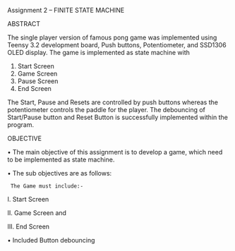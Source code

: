 Assignment 2 – FINITE STATE MACHINE
 
ABSTRACT


The single player version of famous pong game was implemented using Teensy 3.2 development board, Push buttons, Potentiometer, and SSD1306 OLED display.
The game is implemented as state machine with 
1.	Start Screen
2.	Game Screen  
3. Pause Screen
4.	End Screen

The Start, Pause and Resets are controlled by push buttons whereas the potentiometer controls the paddle for the player.
The debouncing of Start/Pause button and Reset Button is successfully implemented within the program.


OBJECTIVE

•	The main objective of this assignment is to develop a game, which need to be implemented as state machine.

•	The sub objectives are as follows:

     The Game must include:-
     
I.	Start Screen

II.	Game Screen and

III.	End Screen

•	Included Button debouncing 
